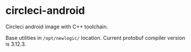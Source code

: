 # circleci-android
Circleci android image with C++ toolchain.

Base utilities in `/opt/newlogic/` location. Current protobuf compiler version is 3.12.3.
